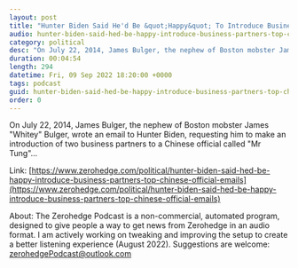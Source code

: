 ```yaml
---
layout: post
title: "Hunter Biden Said He'd Be &quot;Happy&quot; To Introduce Business Partners To Top Chinese Official: Emails"
audio: hunter-biden-said-hed-be-happy-introduce-business-partners-top-chinese-official-emails-0
category: political
desc: "On July 22, 2014, James Bulger, the nephew of Boston mobster James &quot;Whitey&quot; Bulger, wrote an email to Hunter Biden, requesting him to make an introduction of two business partners to a Chinese official called &quot;Mr Tung&quot;..."
duration: 00:04:54
length: 294
datetime: Fri, 09 Sep 2022 18:20:00 +0000
tags: podcast
guid: hunter-biden-said-hed-be-happy-introduce-business-partners-top-chinese-official-emails-0
order: 0
---
```

On July 22, 2014, James Bulger, the nephew of Boston mobster James &quot;Whitey&quot; Bulger, wrote an email to Hunter Biden, requesting him to make an introduction of two business partners to a Chinese official called &quot;Mr Tung&quot;...

Link: [https://www.zerohedge.com/political/hunter-biden-said-hed-be-happy-introduce-business-partners-top-chinese-official-emails](https://www.zerohedge.com/political/hunter-biden-said-hed-be-happy-introduce-business-partners-top-chinese-official-emails)

About: The Zerohedge Podcast is a non-commercial, automated program, designed to give people a way to get news from Zerohedge in an audio format.  I am actively working on tweaking and improving the setup to create a better listening experience (August 2022).  Suggestions are welcome: [zerohedgePodcast@outlook.com](mailto:zerohedgePodcast@outlook.com)